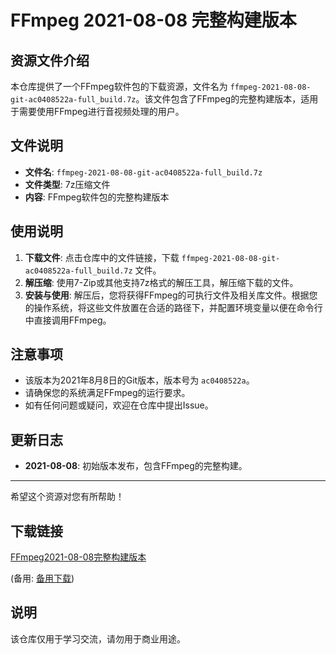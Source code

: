 # FFmpeg 2021-08-08 完整构建版本

## 资源文件介绍

本仓库提供了一个FFmpeg软件包的下载资源，文件名为 `ffmpeg-2021-08-08-git-ac0408522a-full_build.7z`。该文件包含了FFmpeg的完整构建版本，适用于需要使用FFmpeg进行音视频处理的用户。

## 文件说明

- **文件名**: `ffmpeg-2021-08-08-git-ac0408522a-full_build.7z`
- **文件类型**: 7z压缩文件
- **内容**: FFmpeg软件包的完整构建版本

## 使用说明

1. **下载文件**: 点击仓库中的文件链接，下载 `ffmpeg-2021-08-08-git-ac0408522a-full_build.7z` 文件。
2. **解压缩**: 使用7-Zip或其他支持7z格式的解压工具，解压缩下载的文件。
3. **安装与使用**: 解压后，您将获得FFmpeg的可执行文件及相关库文件。根据您的操作系统，将这些文件放置在合适的路径下，并配置环境变量以便在命令行中直接调用FFmpeg。

## 注意事项

- 该版本为2021年8月8日的Git版本，版本号为 `ac0408522a`。
- 请确保您的系统满足FFmpeg的运行要求。
- 如有任何问题或疑问，欢迎在仓库中提出Issue。

## 更新日志

- **2021-08-08**: 初始版本发布，包含FFmpeg的完整构建。

---

希望这个资源对您有所帮助！

## 下载链接
[FFmpeg2021-08-08完整构建版本](https://pan.quark.cn/s/afaa32e8db97) 

(备用: [备用下载](https://pan.baidu.com/s/1SH4xtcCl70E4F6hwbVlh0Q?pwd=1234))

## 说明

该仓库仅用于学习交流，请勿用于商业用途。
